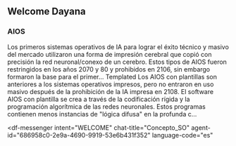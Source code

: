 ## Welcome Dayana 
### AIOS
Los primeros sistemas operativos de IA para lograr el éxito técnico y masivo del mercado utilizaron una forma de impresión cerebral que copió con precisión la red neuronal/conexo de un cerebro. Estos tipos de AIOS fueron restringidos en los años 2070 y 80 y prohibidos en 2106, sin embargo formaron la base para el primer...
Templated
Los AIOS con plantillas son anteriores a los sistemas operativos impresos, pero no entraron en uso masivo después de la prohibición de la IA impresa en 2108. El software AIOS con plantilla se crea a través de la codificación rígida y la programación algorítmica de las redes neuronales. Estos programas contienen menos instancias de "lógica difusa" en la profunda c...
<script src="https://www.gstatic.com/dialogflow-console/fast/messenger/bootstrap.js?v=1"></script>
<df-messenger
  intent="WELCOME"
  chat-title="Concepto_SO"
  agent-id="686958c0-2e9a-4690-9919-53e6b431f352"
  language-code="es"
></df-messenger>
